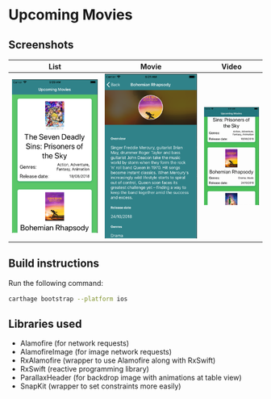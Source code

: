 # Upcoming Movies

## Screenshots

| List | Movie | Video |
| - | - | - |
| ![photo1](./Screenshots/photo1.png) | ![photo2](./Screenshots/photo2.png) | ![video1](./Screenshots/video1.gif) |

## Build instructions

Run the following command:

```bash
carthage bootstrap --platform ios
```

## Libraries used

- Alamofire (for network requests)
- AlamofireImage (for image network requests)
- RxAlamofire (wrapper to use Alamofire along with RxSwift)
- RxSwift (reactive programming library)
- ParallaxHeader (for backdrop image with animations at table view)
- SnapKit (wrapper to set constraints more easily)
